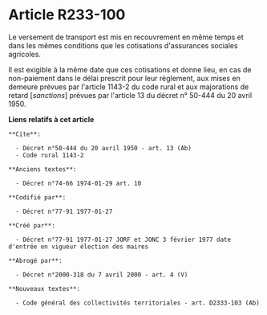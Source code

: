 # Article R233-100

Le versement de transport est mis en recouvrement en même temps et dans les mêmes conditions que les cotisations d'assurances
sociales agricoles. 

Il est exigible à la même date que ces cotisations et donne lieu, en cas de non-paiement dans le délai prescrit pour leur
règlement, aux mises en demeure prévues par l'article 1143-2 du code rural et aux majorations de retard [*sanctions*] prévues
par l'article 13 du décret n° 50-444 du 20 avril 1950.

**Liens relatifs à cet article**

	**Cite**:

	  - Décret n°50-444 du 20 avril 1950 - art. 13 (Ab)
	  - Code rural 1143-2

	**Anciens textes**:

	  - Décret n°74-66 1974-01-29 art. 10

	**Codifié par**:

	  - Décret n°77-91 1977-01-27

	**Créé par**:

	  - Décret n°77-91 1977-01-27 JORF et JONC 3 février 1977 date d'entrée en vigueur élection des maires

	**Abrogé par**:

	  - Décret n°2000-318 du 7 avril 2000 - art. 4 (V)

	**Nouveaux textes**:

	  - Code général des collectivités territoriales - art. D2333-103 (Ab)
